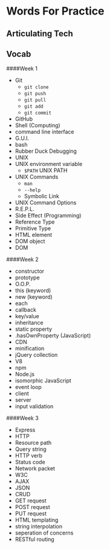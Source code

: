 # Words For Practice
## Articulating Tech


## Vocab

####Week 1
* Git
  * `git clone`
  * `git push`
  * `git pull`
  * `git add` 
  * `git commit`
* GitHub
* Shell (Computing)
* command line interface
* G.U.I. 
* bash
* Rubber Duck Debugging
* UNIX
* UNIX environment variable
  * `$PATH` UNIX PATH
* UNIX Commands
  * `man`
  * `--help`
  * Symbolic Link
* UNIX Command Options
* R.E.P.L.
* Side Effect (Programming)
* Reference Type
* Primitive Type
* HTML element
* DOM object
* DOM

####Week 2
* constructor
* prototype
* O.O.P.
* this (keyword)
* new (keyword)
* each
* callback
* key/value
* inheritance
* static property
* .hasOwnProperty (JavaScript)
* CDN
* minification
* jQuery collection
* V8
* npm
* Node.js
* isomorphic JavaScript
* event loop
* client
* server
* input validation


####Week 3
* Express
* HTTP
* Resource path
* Query string
* HTTP verb
* Status code
* Network packet
* W3C
* AJAX
* JSON
* CRUD
* GET request
* POST request
* PUT request
* HTML templating
* string interpolation
* seperation of concerns
* RESTful routing

